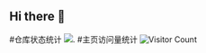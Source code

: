 ## Hi there 👋

<!--
**Blackrainbow777/Blackrainbow777** is a ✨ _special_ ✨ repository because its `README.md` (this file) appears on your GitHub profile.

Here are some ideas to get you started:

- 🔭 I’m currently working on ...
- 🌱 I’m currently learning ...
- 👯 I’m looking to collaborate on ...
- 🤔 I’m looking for help with ...
- 💬 Ask me about ...
- 📫 How to reach me: ...
- 😄 Pronouns: ...
- ⚡ Fun fact: ...
-->
#仓库状态统计
![](https://github-readme-stats.vercel.app/api?username=Blackrainbow777&show_icons=true&theme=transparent).
#主页访问量统计
![Visitor Count](https://profile-counter.glitch.me/Blackrainbow777.com/count.svg)
